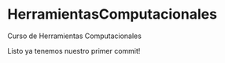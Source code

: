 # HerramientasComputacionales
Curso de Herramientas Computacionales


Listo ya tenemos nuestro primer commit!
